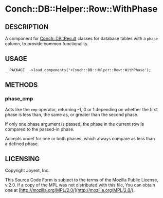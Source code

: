 # Conch::DB::Helper::Row::WithPhase

## DESCRIPTION

A component for [Conch::DB::Result](../modules/Conch%3A%3ADB%3A%3AResult) classes for database tables with a `phase` column, to
provide common functionality.

## USAGE

```
__PACKAGE__->load_components('+Conch::DB::Helper::Row::WithPhase');
```

## METHODS

### phase\_cmp

Acts like the `cmp` operator, returning -1, 0 or 1 depending on whether the first phase is
less than, the same as, or greater than the second phase.

If only one phase argument is passed, the phase in the current row is compared to the passed-in
phase.

Accepts undef for one or both phases, which always compare as less than a defined phase.

## LICENSING

Copyright Joyent, Inc.

This Source Code Form is subject to the terms of the Mozilla Public License,
v.2.0. If a copy of the MPL was not distributed with this file, You can obtain
one at [http://mozilla.org/MPL/2.0/](http://mozilla.org/MPL/2.0/).
